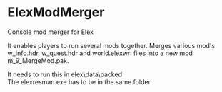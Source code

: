 # ElexModMerger
Console mod merger for Elex

It enables players to run several mods together.
Merges various mod's w_info.hdr, w_quest.hdr and world.elexwrl files into a new mod m_9_MergeMod.pak.

It needs to run this in elex\data\packed\
The elexresman.exe has to be in the same folder.
